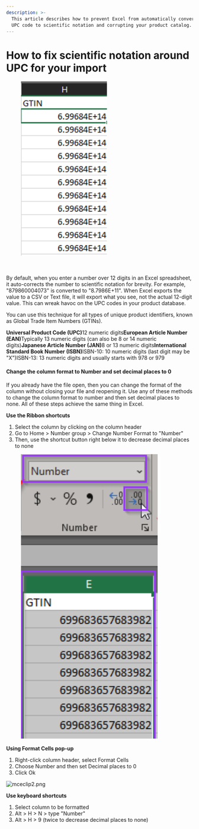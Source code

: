 ```yaml
---
description: >-
  This article describes how to prevent Excel from automatically converting a
  UPC code to scientific notation and corrupting your product catalog.
---
```


# How to fix scientific notation around UPC for your import

<figure><img src="../../.gitbook/assets/image (1257).png" alt=""><figcaption></figcaption></figure>

\
\
By default, when you enter a number over 12 digits in an Excel spreadsheet, it auto-corrects the number to scientific notation for brevity. For example, "879860004073" is converted to "8.7986E+11". When Excel exports the value to a CSV or Text file, it will export what you see, not the actual 12-digit value. This can wreak havoc on the UPC codes in your product database.

You can use this technique for all types of unique product identifiers, known as Global Trade Item Numbers (GTINs).

**Universal Product Code (UPC)**&#x31;2 numeric digits**European Article Number (EAN)**&#x54;ypically 13 numeric digits (can also be 8 or 14 numeric digits)**Japanese Article Number (JAN)**&#x38; or 13 numeric digits**International Standard Book Number (ISBN)**&#x49;SBN-10: 10 numeric digits (last digit may be "X")ISBN-13: 13 numeric digits and usually starts with 978 or 979

&#x20;

#### Change the column format to Number and set decimal places to 0

If you already have the file open, then you can change the format of the column without closing your file and reopening it. Use any of these methods to change the column format to number and then set decimal places to none. All of these steps achieve the same thing in Excel.

**Use the Ribbon shortcuts**

1. Select the column by clicking on the column header
2. Go to Home > Number group > Change Number Format to "Number"
3. Then, use the shortcut button right below it to decrease decimal places to none

&#x20;

<figure><img src="../../.gitbook/assets/image (1258).png" alt=""><figcaption></figcaption></figure>

**Using Format Cells pop-up**

1. Right-click column header, select Format Cells
2. Choose Number and then set Decimal places to 0
3. Click Ok

![mceclip2.png](https://help.godatafeed.com/hc/article_attachments/360069535711)

&#x20;

**Use keyboard shortcuts**

1. Select column to be formatted
2. Alt > H > N > type "Number"
3. Alt > H > 9 (twice to decrease decimal places to none)

&#x20;



